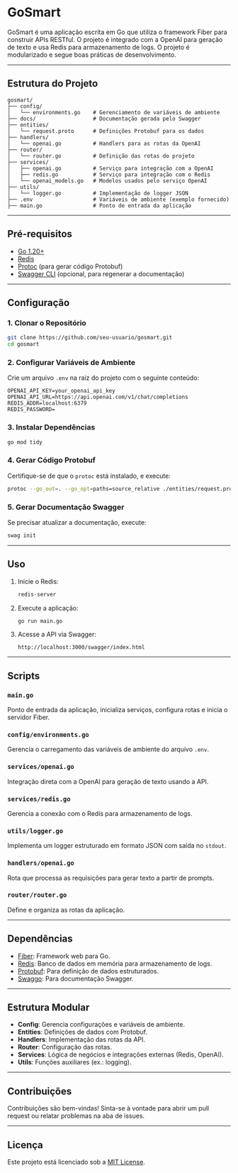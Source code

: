 
# GoSmart

GoSmart é uma aplicação escrita em Go que utiliza o framework Fiber para construir APIs RESTful. O projeto é integrado com a OpenAI para geração de texto e usa Redis para armazenamento de logs. O projeto é modularizado e segue boas práticas de desenvolvimento.

---

## Estrutura do Projeto

```
gosmart/
├── config/
│   └── environments.go    # Gerenciamento de variáveis de ambiente
├── docs/                  # Documentação gerada pelo Swagger
├── entities/
│   └── request.proto      # Definições Protobuf para os dados
├── handlers/
│   └── openai.go          # Handlers para as rotas da OpenAI
├── router/
│   └── router.go          # Definição das rotas do projeto
├── services/
│   ├── openai.go          # Serviço para integração com a OpenAI
│   ├── redis.go           # Serviço para integração com o Redis
│   └── openai_models.go   # Modelos usados pelo serviço OpenAI
├── utils/
│   └── logger.go          # Implementação de logger JSON
├── .env                   # Variáveis de ambiente (exemplo fornecido)
├── main.go                # Ponto de entrada da aplicação
```

---

## Pré-requisitos

- [Go 1.20+](https://golang.org/dl/)
- [Redis](https://redis.io/download)
- [Protoc](https://grpc.io/docs/protoc-installation/) (para gerar código Protobuf)
- [Swagger CLI](https://github.com/swaggo/swag) (opcional, para regenerar a documentação)

---

## Configuração

### 1. Clonar o Repositório
```bash
git clone https://github.com/seu-usuario/gosmart.git
cd gosmart
```

### 2. Configurar Variáveis de Ambiente
Crie um arquivo `.env` na raiz do projeto com o seguinte conteúdo:
```
OPENAI_API_KEY=your_openai_api_key
OPENAI_API_URL=https://api.openai.com/v1/chat/completions
REDIS_ADDR=localhost:6379
REDIS_PASSWORD=
```

### 3. Instalar Dependências
```bash
go mod tidy
```

### 4. Gerar Código Protobuf
Certifique-se de que o `protoc` está instalado, e execute:
```bash
protoc --go_out=. --go_opt=paths=source_relative ./entities/request.proto
```

### 5. Gerar Documentação Swagger
Se precisar atualizar a documentação, execute:
```bash
swag init
```

---

## Uso

1. Inicie o Redis:
   ```bash
   redis-server
   ```

2. Execute a aplicação:
   ```bash
   go run main.go
   ```

3. Acesse a API via Swagger:
   ```
   http://localhost:3000/swagger/index.html
   ```

---

## Scripts

### `main.go`
Ponto de entrada da aplicação, inicializa serviços, configura rotas e inicia o servidor Fiber.

### `config/environments.go`
Gerencia o carregamento das variáveis de ambiente do arquivo `.env`.

### `services/openai.go`
Integração direta com a OpenAI para geração de texto usando a API.

### `services/redis.go`
Gerencia a conexão com o Redis para armazenamento de logs.

### `utils/logger.go`
Implementa um logger estruturado em formato JSON com saída no `stdout`.

### `handlers/openai.go`
Rota que processa as requisições para gerar texto a partir de prompts.

### `router/router.go`
Define e organiza as rotas da aplicação.

---

## Dependências

- [Fiber](https://gofiber.io/): Framework web para Go.
- [Redis](https://redis.io/): Banco de dados em memória para armazenamento de logs.
- [Protobuf](https://developers.google.com/protocol-buffers): Para definição de dados estruturados.
- [Swaggo](https://github.com/swaggo/swag): Para documentação Swagger.

---

## Estrutura Modular

- **Config**: Gerencia configurações e variáveis de ambiente.
- **Entities**: Definições de dados com Protobuf.
- **Handlers**: Implementação das rotas da API.
- **Router**: Configuração das rotas.
- **Services**: Lógica de negócios e integrações externas (Redis, OpenAI).
- **Utils**: Funções auxiliares (ex.: logging).

---

## Contribuições

Contribuições são bem-vindas! Sinta-se à vontade para abrir um pull request ou relatar problemas na aba de issues.

---

## Licença

Este projeto está licenciado sob a [MIT License](LICENSE).


